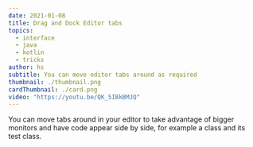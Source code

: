 ```yaml
---
date: 2021-01-08
title: Drag and Dock Editor tabs
topics:
  - interface
  - java
  - kotlin
  - tricks
author: hs
subtitle: You can move editor tabs around as required
thumbnail: ./thumbnail.png
cardThumbnail: ./card.png
video: "https://youtu.be/QK_5IBkBMJQ"
---
```


You can move tabs around in your editor to take advantage of bigger monitors and have code appear side by side, for example a class and its test class.
